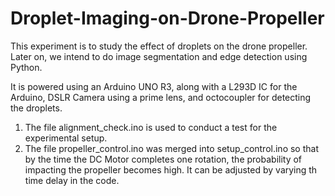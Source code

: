 # Droplet-Imaging-on-Drone-Propeller

This experiment is to study the effect of droplets on the drone propeller. Later on, we intend to do image segmentation and edge detection using Python. 

It is powered using an Arduino UNO R3, along with a L293D IC for the Arduino, DSLR Camera using a prime lens, and octocoupler for detecting the droplets. 

   1) The file alignment_check.ino is used to conduct a test for the experimental setup.
   2) The file propeller_control.ino was merged into setup_control.ino so that by the time the DC Motor completes one rotation, the probability of impacting the           propeller becomes high. It can be adjusted by varying th time delay in the code. 
